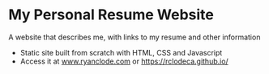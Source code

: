 # My Personal Resume Website
A website that describes me, with links to my resume and other information

* Static site built from scratch with HTML, CSS and Javascript
* Access it at www.ryanclode.com or https://rclodeca.github.io/
